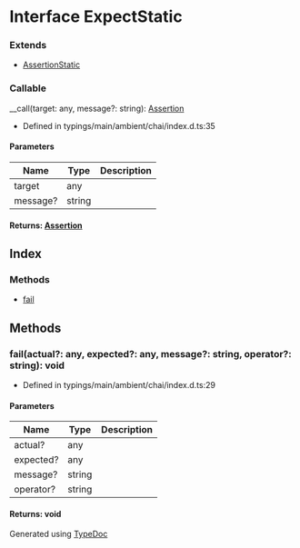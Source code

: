 # Interface ExpectStatic


### Extends
* [AssertionStatic](_typings_main_ambient_chai_index_d_.chai.assertionstatic.md)

### Callable
__call(target: any, message?: string): [Assertion](_typings_main_ambient_chai_index_d_.chai.assertion.md)
  
* Defined in typings/main/ambient/chai/index.d.ts:35


#### Parameters

| Name | Type | Description |
| ---- | ---- | ---- |
| target | any|  |
| message? | string|  |

#### Returns: [Assertion](_typings_main_ambient_chai_index_d_.chai.assertion.md)

## Index

### Methods
* [fail](_typings_main_ambient_chai_index_d_.chai.expectstatic.md#fail)

## Methods

### fail(actual?: any, expected?: any, message?: string, operator?: string): void
  
* Defined in typings/main/ambient/chai/index.d.ts:29


#### Parameters

| Name | Type | Description |
| ---- | ---- | ---- |
| actual? | any|  |
| expected? | any|  |
| message? | string|  |
| operator? | string|  |

#### Returns: void


Generated using [TypeDoc](http://typedoc.io)

